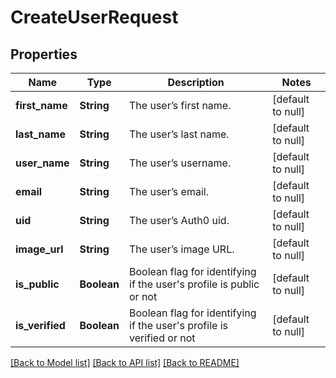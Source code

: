 # CreateUserRequest
## Properties

| Name | Type | Description | Notes |
|------------ | ------------- | ------------- | -------------|
| **first\_name** | **String** | The user’s first name. | [default to null] |
| **last\_name** | **String** | The user’s last name. | [default to null] |
| **user\_name** | **String** | The user’s username. | [default to null] |
| **email** | **String** | The user’s email. | [default to null] |
| **uid** | **String** | The user’s Auth0 uid. | [default to null] |
| **image\_url** | **String** | The user’s image URL. | [default to null] |
| **is\_public** | **Boolean** | Boolean flag for identifying if the user&#39;s profile is public or not | [default to null] |
| **is\_verified** | **Boolean** | Boolean flag for identifying if the user&#39;s profile is verified or not | [default to null] |

[[Back to Model list]](../README.md#documentation-for-models) [[Back to API list]](../README.md#documentation-for-api-endpoints) [[Back to README]](../README.md)

